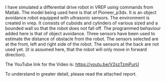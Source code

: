 I have simulated a differential drive robot in VREP using commands from Matlab. The model being used here is that of Pioneer_p3dx. It is an object avoidance robot equipped with ultrasonic sensors. The environment is created in vrep. It consists of cuboids and cylinders of various sized and a bounded wall so that the robot does not fall off.
The programmed behaviour added here is that of object avoidance. Three sensors have been used to estimate the distance of obstacle from the robot. The sensors selected are at the front, left and right side of the robot. The sensors at the back are not used yet. (it is assumed here, that the robot will only move in forward direction).

The YouTube link for the Video is:  https://youtu.be/V2szTzmPurU

To understand in greater detail, please read the attached report.
